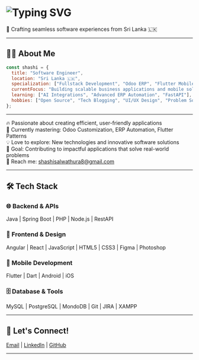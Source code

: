 #  <img src="https://readme-typing-svg.demolab.com?font=Fira+Code&size=24&duration=3000&pause=500&color=00F7F7&center=true&vCenter=true&width=800&lines=Software+Engineer|Fullstack+Developer|Odoo+Specialist" alt="Typing SVG">

🚀 Crafting seamless software experiences from Sri Lanka 🇱🇰  

---

## 🧑‍💻 About Me
```javascript
const shashi = {
  title: "Software Engineer",
  location: "Sri Lanka 🇱🇰",
  specialization: ["Fullstack Development", "Odoo ERP", "Flutter Mobile Apps"],
  currentFocus: "Building scalable business applications and mobile solutions",
  learning: ["AI Integrations", "Advanced ERP Automation", "FastAPI"],
  hobbies: ["Open Source", "Tech Blogging", "UI/UX Design", "Problem Solving"]
};
```

---

🔥 Passionate about creating efficient, user-friendly applications  
🌱 Currently mastering: Odoo Customization, ERP Automation, Flutter Patterns  
💡 Love to explore: New technologies and innovative software solutions  
🎯 Goal: Contributing to impactful applications that solve real-world problems  
📧 Reach me: [shashisalwathura8@gmail.com](mailto:shashisalwathura8@gmail.com)  

---

## 🛠️ Tech Stack

### 🌐 Backend & APIs
Java | Spring Boot | PHP | Node.js | RestAPI  

### 🎨 Frontend & Design
Angular | React | JavaScript | HTML5 | CSS3 | Figma | Photoshop  

### 📱 Mobile Development
Flutter | Dart | Android | iOS  

### 🗄️ Database & Tools
MySQL | PostgreSQL | MondoDB | Git | JIRA | XAMPP  


---

## 🤝 Let's Connect!

[Email](mailto:shashisalwathura8@gmail.com) | [LinkedIn](https://www.linkedin.com/in/shashi-salwathura/) | [GitHub](https://github.com/ShashiSal98)

---
